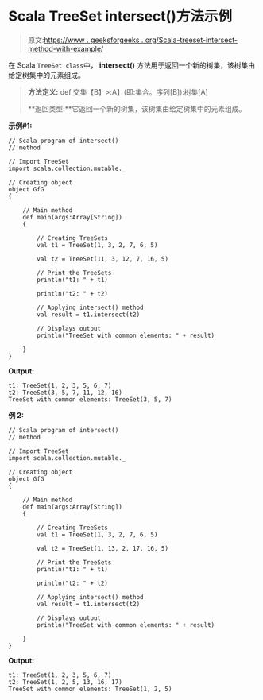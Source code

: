 # Scala TreeSet intersect()方法示例

> 原文:[https://www . geeksforgeeks . org/Scala-treeset-intersect-method-with-example/](https://www.geeksforgeeks.org/scala-treeset-intersect-method-with-example/)

在 Scala `TreeSet class`中， **intersect()** 方法用于返回一个新的树集，该树集由给定树集中的元素组成。

> **方法定义:** def 交集【B】>:A】(即:集合。序列[B]):树集[A]
> 
> **返回类型:**它返回一个新的树集，该树集由给定树集中的元素组成。

**示例#1:**

```
// Scala program of intersect() 
// method 

// Import TreeSet
import scala.collection.mutable._

// Creating object 
object GfG 
{ 

    // Main method 
    def main(args:Array[String]) 
    { 

        // Creating TreeSets
        val t1 = TreeSet(1, 3, 2, 7, 6, 5) 

        val t2 = TreeSet(11, 3, 12, 7, 16, 5) 

        // Print the TreeSets
        println("t1: " + t1)

        println("t2: " + t2)

        // Applying intersect() method  
        val result = t1.intersect(t2)

        // Displays output 
        println("TreeSet with common elements: " + result)

    } 
} 
```

**Output:**

```
t1: TreeSet(1, 2, 3, 5, 6, 7)
t2: TreeSet(3, 5, 7, 11, 12, 16)
TreeSet with common elements: TreeSet(3, 5, 7)

```

**例 2:**

```
// Scala program of intersect() 
// method 

// Import TreeSet
import scala.collection.mutable._

// Creating object 
object GfG 
{ 

    // Main method 
    def main(args:Array[String]) 
    { 

        // Creating TreeSets
        val t1 = TreeSet(1, 3, 2, 7, 6, 5) 

        val t2 = TreeSet(1, 13, 2, 17, 16, 5) 

        // Print the TreeSets
        println("t1: " + t1)

        println("t2: " + t2)

        // Applying intersect() method  
        val result = t1.intersect(t2)

        // Displays output 
        println("TreeSet with common elements: " + result)

    } 
} 
```

**Output:**

```
t1: TreeSet(1, 2, 3, 5, 6, 7)
t2: TreeSet(1, 2, 5, 13, 16, 17)
TreeSet with common elements: TreeSet(1, 2, 5)

```
